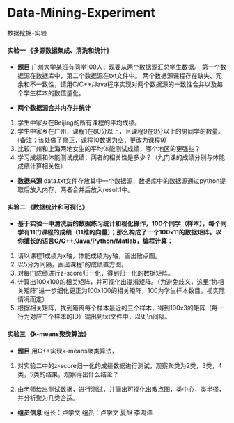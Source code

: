 # Data-Mining-Experiment
数据挖掘-实验

#### 实验一 《多源数据集成、清洗和统计》

- **题目** 
广州大学某班有同学100人，现要从两个数据源汇总学生数据。
第一个数据源在数据库中，第二个数据源在txt文件中。
两个数据源课程存在缺失、冗余和不一致性，请用C/C++/Java程序实现对两个数据源的一致性合并以及每个学生样本的数值量化。

- **两个数据源合并内存并统计** 
 
1.	学生中家乡在Beijing的所有课程的平均成绩。
2.	学生中家乡在广州，课程1在80分以上，且课程9在9分以上的男同学的数量。(备注：该处做了修正，课程10数据为空，更改为课程9)
3.	比较广州和上海两地女生的平均体能测试成绩，哪个地区的更强些？
4.	学习成绩和体能测试成绩，两者的相关性是多少？（九门课的成绩分别与体能成绩计算相关性）

- **数据来源** 
data.txt文件存放其中一个数据源，数据库中的数据源通过python提取后放入内存，两者合并后放入result1中。


#### 实验二 《数据统计和可视化》

- **基于实验一中清洗后的数据练习统计和视化操作，100个同学（样本），每个同学有11门课程的成绩（11维的向量）；那么构成了一个100x11的数据矩阵。以你擅长的语言C/C++/Java/Python/Matlab，编程计算：** 
1.	请以课程1成绩为x轴，体能成绩为y轴，画出散点图。
2.	以5分为间隔，画出课程1的成绩直方图。
3.	对每门成绩进行z-score归一化，得到归一化的数据矩阵。
4.	计算出100x100的相关矩阵，并可视化出混淆矩阵。（为避免歧义，这里“协相关矩阵”进一步细化更正为100x100的相关矩阵，100为学生样本数目，视实际情况而定）
5.	根据相关矩阵，找到距离每个样本最近的三个样本，得到100x3的矩阵（每一行为对应三个样本的ID）输出到txt文件中，以\t,\n间隔。


#### 实验三 《k-means聚类算法》

- **题目**
用C++实现k-means聚类算法，
1.	对实验二中的z-score归一化的成绩数据进行测试，观察聚类为2类，3类，4类，5类的结果，观察得出什么结论？

2.	由老师给出测试数据，进行测试，并画出可视化出散点图，类中心，类半径，并分析聚为几类合适。


- **组员信息** 
组长：卢学文
组员：卢学文 夏旭 李鸿洋
